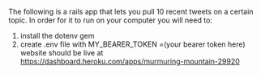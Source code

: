 The following is a rails app that lets you pull 10 recent tweets on a certain topic.
In order for it to run on your computer you will need to: 
1. install the dotenv gem
2. create .env file with MY_BEARER_TOKEN =(your bearer token here)
website should be live at https://dashboard.heroku.com/apps/murmuring-mountain-29920
